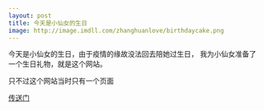 ```yaml
---
layout: post
title: 今天是小仙女的生日
image: http://image.imdll.com/zhanghuanlove/birthdaycake.png
---
```


今天是小仙女的生日，由于疫情的缘故没法回去陪她过生日，
我为小仙女准备了一个生日礼物，就是这个网站。
<!--more-->

只不过这个网站当时只有一个页面

[传送门](/2020-02-10-birthday/) 